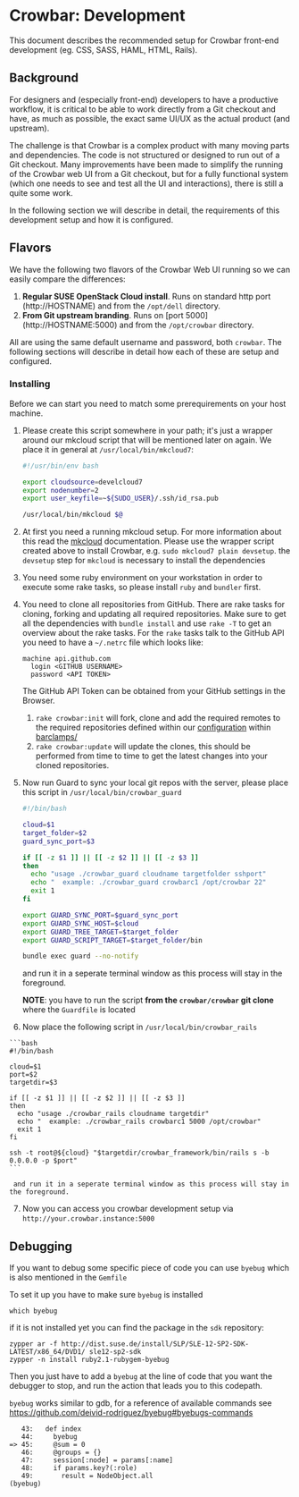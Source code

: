 # Crowbar: Development

This document describes the recommended setup for Crowbar front-end development
(eg. CSS, SASS, HAML, HTML, Rails).

## Background

For designers and (especially front-end) developers to have a productive
workflow, it is critical to be able to work directly from a Git checkout and
have, as much as possible, the exact same UI/UX as the actual product (and
upstream).

The challenge is that Crowbar is a complex product with many moving parts and
dependencies. The code is not structured or designed to run out of a Git
checkout. Many improvements have been made to simplify the running of the
Crowbar web UI from a Git checkout, but for a fully functional system (which one
needs to see and test all the UI and interactions), there is still a quite some
work.

In the following section we will describe in detail, the requirements of this
development setup and how it is configured.

## Flavors

We have the following two flavors of the Crowbar Web UI running so we can easily
compare the differences:

  1. __Regular SUSE OpenStack Cloud install__. Runs on standard http port
     (http://HOSTNAME) and from the `/opt/dell` directory.
  2. __From Git upstream branding__. Runs on [port 5000]
     (http://HOSTNAME:5000) and from the `/opt/crowbar` directory.

All are using the same default username and password, both `crowbar`. The
following sections will describe in detail how each of these are setup and
configured.

### Installing

Before we can start you need to match some prerequirements on your host machine.

  1. Please create this script somewhere in your path; it's just a wrapper
     around our mkcloud script that will be mentioned later on again. We place
     it in general at `/usr/local/bin/mkcloud7`:

     ```bash
     #!/usr/bin/env bash

     export cloudsource=develcloud7
     export nodenumber=2
     export user_keyfile=~${SUDO_USER}/.ssh/id_rsa.pub

     /usr/local/bin/mkcloud $@
     ```

  2. At first you need a running mkcloud setup. For more information about this
     read the [mkcloud](https://git.io/vYO2E) documentation. Please use the
     wrapper script created above to install Crowbar, e.g. `sudo mkcloud7 plain devsetup`.
     the `devsetup` step for `mkcloud` is necessary to install the dependencies

  3. You need some ruby environment on your workstation in order to execute some
     rake tasks, so please install `ruby` and `bundler` first.

  4. You need to clone all repositories from GitHub. There are rake tasks for
     cloning, forking and updating all required repositories. Make sure to get
     all the dependencies with `bundle install` and use `rake -T` to get
     an overview about the rake tasks.
     For the `rake` tasks talk to the GitHub API you need to have a `~/.netrc` file
     which looks like:

         machine api.github.com
           login <GITHUB USERNAME>
           password <API TOKEN>

     The GitHub API Token can be obtained from your GitHub settings in the Browser.

     1. `rake crowbar:init` will fork, clone and add the required remotes to the
        required repositories defined within our [configuration](../config/barclamps.yml)
        within [barclamps/](../barclamps/)
     2. `rake crowbar:update` will update the clones, this should be performed from time
        to time to get the latest changes into your cloned repositories.

  5. Now run Guard to sync your local git repos with the server, please place this script in
     `/usr/local/bin/crowbar_guard`

     ```bash
     #!/bin/bash

     cloud=$1
     target_folder=$2
     guard_sync_port=$3

     if [[ -z $1 ]] || [[ -z $2 ]] || [[ -z $3 ]]
     then
       echo "usage ./crowbar_guard cloudname targetfolder sshport"
       echo "  example: ./crowbar_guard crowbarc1 /opt/crowbar 22"
       exit 1
     fi

     export GUARD_SYNC_PORT=$guard_sync_port
     export GUARD_SYNC_HOST=$cloud
     export GUARD_TREE_TARGET=$target_folder
     export GUARD_SCRIPT_TARGET=$target_folder/bin

     bundle exec guard --no-notify
     ```

     and run it in a seperate terminal window as this process will stay in the foreground.

     **NOTE**: you have to run the script **from the `crowbar/crowbar` git
     clone** where the `Guardfile` is located

  6. Now place the following script in `/usr/local/bin/crowbar_rails`

    ```bash
    #!/bin/bash

    cloud=$1
    port=$2
    targetdir=$3

    if [[ -z $1 ]] || [[ -z $2 ]] || [[ -z $3 ]]
    then
      echo "usage ./crowbar_rails cloudname targetdir"
      echo "  example: ./crowbar_rails crowbarc1 5000 /opt/crowbar"
      exit 1
    fi

    ssh -t root@${cloud} "$targetdir/crowbar_framework/bin/rails s -b 0.0.0.0 -p $port"
    ```

     and run it in a seperate terminal window as this process will stay in the foreground.

  7. Now you can access you crowbar development setup via `http://your.crowbar.instance:5000`

## Debugging

If you want to debug some specific piece of code you can use `byebug` which is
also mentioned in the `Gemfile`

To set it up you have to make sure `byebug` is installed

    which byebug

if it is not installed yet you can find the package in the `sdk` repository:

    zypper ar -f http://dist.suse.de/install/SLP/SLE-12-SP2-SDK-LATEST/x86_64/DVD1/ sle12-sp2-sdk
    zypper -n install ruby2.1-rubygem-byebug

Then you just have to add a `byebug` at the line of code that you want the
debugger to stop, and run the action that leads you to this codepath.

`byebug` works similar to gdb, for a reference of available commands see
https://github.com/deivid-rodriguez/byebug#byebugs-commands

       43:   def index
       44:     byebug
    => 45:     @sum = 0
       46:     @groups = {}
       47:     session[:node] = params[:name]
       48:     if params.key?(:role)
       49:       result = NodeObject.all
    (byebug)
